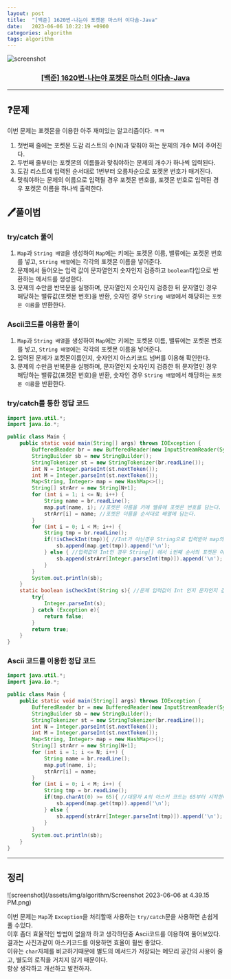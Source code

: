 ```yaml
---
layout: post
title:  "[백준] 1620번-나는야 포켓몬 마스터 이다솜-Java"
date:   2023-06-06 10:22:19 +0900
categories: algorithm
tags: algorithm
---
```


![screenshot](/assets/img/algorithm/screencapture-acmicpc-net-problem-1620-2023-06-06-15_58_21.png)
### <center><a href="https://www.acmicpc.net/problem/1620">[백준] 1620번-나는야 포켓몬 마스터 이다솜-Java</a></center>
---

## ❓문제

이번 문제는 포켓몬을 이용한 아주 재미있는 알고리즘이다. ㅋㅋ <br>
1. 첫번째 줄에는 포켓몬 도감 리스트의 수(N)과 맞춰야 하는 문제의 개수 M이 주어진다.
2. 두번째 줄부터는 포켓몬의 이름들과 맞춰야하는 문제의 개수가 하나씩 입력된다. 
3. 도감 리스트에 입력된 순서대로 1번부터 오름차순으로 포켓몬 번호가 매겨진다.
3. 맞춰야하는 문제의 이름으로 입력될 경우 포켓몬 번호를, 포켓몬 번호로 입력된 경우 포켓몬 이름을 하나씩 출력한다.

## 🖊️풀이법

### try/catch 풀이
1. ```Map```과 ```String 배열```을 생성하여 ```Map```에는 키에는 포켓몬 이름, 밸류에는 포켓몬 번호를 넣고, ```String 배열```에는 각각의 포켓몬 이름을 넣어준다.
2. 문제에서 들어오는 입력 값이 문자열인지 숫자인지 검증하고 ```boolean```타입으로 반환하는 메서드를 생성한다.
3. 문제의 수만큼 반복문을 실행하며, 문자열인지 숫자인지 검증한 뒤 문자열인 경우 해당하는 밸류값(포켓몬 번호)을 반환, 숫자인 경우 ```String 배열```에서 해당하는 ```포켓몬 이름```을 반환한다.

### Ascii코드를 이용한 풀이
1. ```Map```과 ```String 배열```을 생성하여 ```Map```에는 키에는 포켓몬 이름, 밸류에는 포켓몬 번호를 넣고, ```String 배열```에는 각각의 포켓몬 이름을 넣어준다.
2. 입력된 문제가 포켓몬이름인지, 숫자인지 아스키코드 넘버를 이용해 확인한다.
3. 문제의 수만큼 반복문을 실행하며, 문자열인지 숫자인지 검증한 뒤 문자열인 경우 해당하는 밸류값(포켓몬 번호)을 반환, 숫자인 경우 ```String 배열```에서 해당하는 ```포켓몬 이름```을 반환한다.



### try/catch를 통한 정답 코드

```java
import java.util.*;
import java.io.*;

public class Main {
    public static void main(String[] args) throws IOException {
        BufferedReader br = new BufferedReader(new InputStreamReader(System.in));
        StringBuilder sb = new StringBuilder();
        StringTokenizer st = new StringTokenizer(br.readLine());
        int N = Integer.parseInt(st.nextToken());
        int M = Integer.parseInt(st.nextToken());
        Map<String, Integer> map = new HashMap<>();
        String[] strArr = new String[N+1];
        for (int i = 1; i <= N; i++) {
            String name = br.readLine();
            map.put(name, i); //포켓몬 이름을 키에 밸류에 포켓몬 번호를 담는다.
            strArr[i] = name; //포켓몬 이름을 순서대로 배열에 담는다.
        }
        for (int i = 0; i < M; i++) {
            String tmp = br.readLine();
            if(!isCheckInt(tmp)){ //Int가 아닌경우 String으로 입력받아 map의 밸류값을 더한다.
                sb.append(map.get(tmp)).append('\n');
            } else { //입력값이 Int인 경우 String[] 에서 i번째 순서의 포켓몬 이름을 더한다.
                sb.append(strArr[Integer.parseInt(tmp)]).append('\n');
            }
        }
        System.out.println(sb);
    }
    static boolean isCheckInt(String s){ //문제 입력값이 Int 인지 문자인지 검증하는 메서드
        try{
            Integer.parseInt(s);
        } catch (Exception e){
            return false;
        }
        return true;
    }
}
```

### Ascii 코드를 이용한 정답 코드
```java
import java.util.*;
import java.io.*;

public class Main {
    public static void main(String[] args) throws IOException {
        BufferedReader br = new BufferedReader(new InputStreamReader(System.in));
        StringBuilder sb = new StringBuilder();
        StringTokenizer st = new StringTokenizer(br.readLine());
        int N = Integer.parseInt(st.nextToken());
        int M = Integer.parseInt(st.nextToken());
        Map<String, Integer> map = new HashMap<>();
        String[] strArr = new String[N+1];
        for (int i = 1; i <= N; i++) {
            String name = br.readLine();
            map.put(name, i);
            strArr[i] = name;
        }
        for (int i = 0; i < M; i++) {
            String tmp = br.readLine();
            if(tmp.charAt(0) >= 65){ //대문자 A의 아스키 코드는 65부터 시작한다.
                sb.append(map.get(tmp)).append('\n');
            } else {
                sb.append(strArr[Integer.parseInt(tmp)]).append('\n');
            }
        }
        System.out.println(sb);
    }
}
```

---

## 정리

![screenshot](/assets/img/algorithm/Screenshot 2023-06-06 at 4.39.15 PM.png)

이번 문제는 ```Map```과 ```Exception```을 처리할때 사용하는 ```try/catch```문을 사용하면 손쉽게 풀 수있다.<br>
이후 좀더 효율적인 방법이 없을까 하고 생각하던중 Ascii코드를 이용하여 풀어보았다.<br>
결과는 사진과같이 아스키코드를 이용하면 효율이 훨씬 좋았다.<br>
이유는 ```char```자체를 비교하기때문에 별도의 메서드가 저장되는 메모리 공간의 사용이 줄고, 별도의 로직을 거치지 않기 때문이다.<br>
항상 생각하고 개선하고 발전하자.





